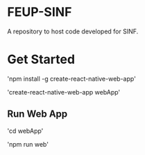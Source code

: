 # FEUP-SINF
A repository to host code developed for SINF.

# Get Started

'npm install -g create-react-native-web-app'

'create-react-native-web-app webApp'

## Run Web App

'cd webApp'

'npm run web'
